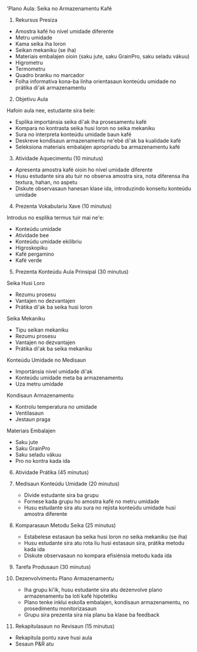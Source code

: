 'Plano Aula: Seika no Armazenamentu Kafé

1. Rekursus Presiza

- Amostra kafé ho nível umidade diferente
- Metru umidade
- Kama seika iha loron
- Seikan mekaniku (se iha)
- Materiais embalajen oioin (saku jute, saku GrainPro, saku seladu vákuu)
- Higrometru
- Termometru
- Quadro branku no marcador
- Folha informativa kona-ba linha orientasaun konteúdu umidade no prátika di'ak armazenamentu

2. Objetivu Aula

Hafoin aula nee, estudante sira bele:

- Esplika importánsia seika di'ak iha prosesamentu kafé
- Kompara no kontrasta seika husi loron no seika mekaniku
- Sura no interpreta konteúdu umidade baun kafé
- Deskreve kondisaun armazenamentu ne'ebé di'ak ba kualidade kafé
- Seleksiona materiais embalajen apropriadu ba armazenamentu kafé

3. Atividade Aquecimentu (10 minutus)

- Apresenta amostra kafé oioin ho nível umidade diferente
- Husu estudante sira atu tuir no observa amostra sira, nota diferensa iha textura, hahan, no aspetu
- Diskute observasaun hanesan klase ida, introduzindo konseitu konteúdu umidade

4. Prezenta Vokabulariu Xave (10 minutus)

Introdus no esplika termus tuir mai ne'e:

- Konteúdu umidade
- Atividade bee
- Konteúdu umidade ekilibriu
- Higroskopiku
- Kafé pergamino
- Kafé verde

5. Prezenta Konteúdu Aula Prinsipal (30 minutus)

Seika Husi Loro
- Rezumu prosesu
- Vantajen no dezvantajen
- Prátika di'ak ba seika husi loron

Seika Mekaniku
- Tipu seikan mekaniku
- Rezumu prosesu
- Vantajen no dezvantajen
- Prátika di'ak ba seika mekaniku

Konteúdu Umidade no Medisaun
- Importánsia nivel umidade di'ak
- Konteúdu umidade meta ba armazenamentu
- Uza metru umidade

Kondisaun Armazenamentu
- Kontrolu temperatura no umidade
- Ventilasaun
- Jestaun praga

Materiais Embalajen
- Saku jute
- Saku GrainPro
- Saku seladu vákuu
- Pro no kontra kada ida

6. Atividade Prátika (45 minutus)

1. Medisaun Konteúdu Umidade (20 minutus)
   - Divide estudante sira ba grupu
   - Fornese kada grupu ho amostra kafé no metru umidade
   - Husu estudante sira atu sura no rejista konteúdu umidade husi amostra diferente

2. Komparasaun Metodu Seika (25 minutus)
   - Estabelese estasaun ba seika husi loron no seika mekaniku (se iha)
   - Husu estudante sira atu rota liu husi estasaun sira, prátika metodu kada ida
   - Diskute observasaun no kompara efisiénsia metodu kada ida

7. Tarefa Produsaun (30 minutus)

1. Dezenvolvimentu Plano Armazenamentu
   - Iha grupu ki'ik, husu estudante sira atu dezenvolve plano armazenamentu ba loti kafé hipotetiku
   - Plano tenke inklui eskolla embalajen, kondisaun armazenamentu, no prosedimentu monitorizasaun
   - Grupu sira prezenta sira nia planu ba klase ba feedback

8. Rekapitulasaun no Revisaun (15 minutus)

- Rekapitula pontu xave husi aula
- Sesaun P&R atu